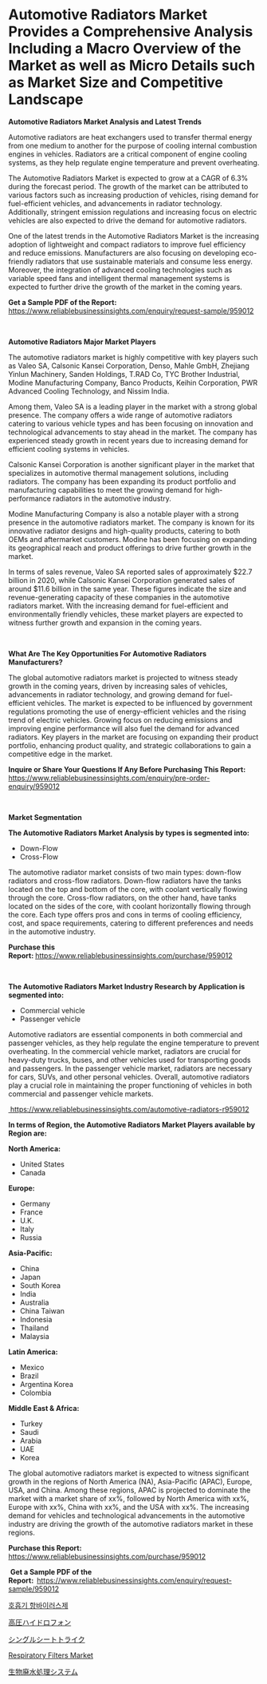 <p><h1>Automotive Radiators Market Provides a Comprehensive Analysis Including a Macro Overview of the Market as well as Micro Details such as Market Size and Competitive Landscape</h1></p><p><strong>Automotive Radiators Market Analysis and Latest Trends</strong></p>
<p><p>Automotive radiators are heat exchangers used to transfer thermal energy from one medium to another for the purpose of cooling internal combustion engines in vehicles. Radiators are a critical component of engine cooling systems, as they help regulate engine temperature and prevent overheating.</p><p>The Automotive Radiators Market is expected to grow at a CAGR of 6.3% during the forecast period. The growth of the market can be attributed to various factors such as increasing production of vehicles, rising demand for fuel-efficient vehicles, and advancements in radiator technology. Additionally, stringent emission regulations and increasing focus on electric vehicles are also expected to drive the demand for automotive radiators.</p><p>One of the latest trends in the Automotive Radiators Market is the increasing adoption of lightweight and compact radiators to improve fuel efficiency and reduce emissions. Manufacturers are also focusing on developing eco-friendly radiators that use sustainable materials and consume less energy. Moreover, the integration of advanced cooling technologies such as variable speed fans and intelligent thermal management systems is expected to further drive the growth of the market in the coming years.</p></p>
<p><strong>Get a Sample PDF of the Report:&nbsp;</strong> <a href="https://www.reliablebusinessinsights.com/enquiry/request-sample/959012">https://www.reliablebusinessinsights.com/enquiry/request-sample/959012</a></p>
<p>&nbsp;</p>
<p><strong>Automotive Radiators Major Market Players</strong></p>
<p><p>The automotive radiators market is highly competitive with key players such as Valeo SA, Calsonic Kansei Corporation, Denso, Mahle GmbH, Zhejiang Yinlun Machinery, Sanden Holdings, T.RAD Co, TYC Brother Industrial, Modine Manufacturing Company, Banco Products, Keihin Corporation, PWR Advanced Cooling Technology, and Nissim India.</p><p>Among them, Valeo SA is a leading player in the market with a strong global presence. The company offers a wide range of automotive radiators catering to various vehicle types and has been focusing on innovation and technological advancements to stay ahead in the market. The company has experienced steady growth in recent years due to increasing demand for efficient cooling systems in vehicles.</p><p>Calsonic Kansei Corporation is another significant player in the market that specializes in automotive thermal management solutions, including radiators. The company has been expanding its product portfolio and manufacturing capabilities to meet the growing demand for high-performance radiators in the automotive industry.</p><p>Modine Manufacturing Company is also a notable player with a strong presence in the automotive radiators market. The company is known for its innovative radiator designs and high-quality products, catering to both OEMs and aftermarket customers. Modine has been focusing on expanding its geographical reach and product offerings to drive further growth in the market.</p><p>In terms of sales revenue, Valeo SA reported sales of approximately $22.7 billion in 2020, while Calsonic Kansei Corporation generated sales of around $11.6 billion in the same year. These figures indicate the size and revenue-generating capacity of these companies in the automotive radiators market. With the increasing demand for fuel-efficient and environmentally friendly vehicles, these market players are expected to witness further growth and expansion in the coming years.</p></p>
<p>&nbsp;</p>
<p><strong>What Are The Key Opportunities For Automotive Radiators Manufacturers?</strong></p>
<p><p>The global automotive radiators market is projected to witness steady growth in the coming years, driven by increasing sales of vehicles, advancements in radiator technology, and growing demand for fuel-efficient vehicles. The market is expected to be influenced by government regulations promoting the use of energy-efficient vehicles and the rising trend of electric vehicles. Growing focus on reducing emissions and improving engine performance will also fuel the demand for advanced radiators. Key players in the market are focusing on expanding their product portfolio, enhancing product quality, and strategic collaborations to gain a competitive edge in the market.</p></p>
<p><strong>Inquire or Share Your Questions If Any Before Purchasing This Report:</strong> <a href="https://www.reliablebusinessinsights.com/enquiry/pre-order-enquiry/959012">https://www.reliablebusinessinsights.com/enquiry/pre-order-enquiry/959012</a></p>
<p>&nbsp;</p>
<p><strong>Market Segmentation</strong></p>
<p><strong>The Automotive Radiators Market Analysis by types is segmented into:</strong></p>
<p><ul><li>Down-Flow</li><li>Cross-Flow</li></ul></p>
<p><p>The automotive radiator market consists of two main types: down-flow radiators and cross-flow radiators. Down-flow radiators have the tanks located on the top and bottom of the core, with coolant vertically flowing through the core. Cross-flow radiators, on the other hand, have tanks located on the sides of the core, with coolant horizontally flowing through the core. Each type offers pros and cons in terms of cooling efficiency, cost, and space requirements, catering to different preferences and needs in the automotive industry.</p></p>
<p><strong>Purchase this Report:&nbsp;</strong><a href="https://www.reliablebusinessinsights.com/purchase/959012">https://www.reliablebusinessinsights.com/purchase/959012</a></p>
<p>&nbsp;</p>
<p><strong>The Automotive Radiators Market Industry Research by Application is segmented into:</strong></p>
<p><ul><li>Commercial vehicle</li><li>Passenger vehicle</li></ul></p>
<p><p>Automotive radiators are essential components in both commercial and passenger vehicles, as they help regulate the engine temperature to prevent overheating. In the commercial vehicle market, radiators are crucial for heavy-duty trucks, buses, and other vehicles used for transporting goods and passengers. In the passenger vehicle market, radiators are necessary for cars, SUVs, and other personal vehicles. Overall, automotive radiators play a crucial role in maintaining the proper functioning of vehicles in both commercial and passenger vehicle markets.</p></p>
<p><a href="https://www.reliablebusinessinsights.com/automotive-radiators-r959012">&nbsp;https://www.reliablebusinessinsights.com/automotive-radiators-r959012</a></p>
<p><strong>In terms of Region, the Automotive Radiators Market Players available by Region are:</strong></p>
<p>
    <p> <strong> North America: </strong>
        <ul>
            <li>United States</li>
            <li>Canada</li>
        </ul>
        </p> 
    <p> <strong> Europe: </strong>
        <ul>
            <li>Germany</li>
            <li>France</li>
            <li>U.K.</li>
            <li>Italy</li>
            <li>Russia</li>
        </ul>
        </p> 
    <p> <strong> Asia-Pacific: </strong>
        <ul>
            <li>China</li>
            <li>Japan</li>
            <li>South Korea</li>
            <li>India</li>
            <li>Australia</li>
            <li>China Taiwan</li>
            <li>Indonesia</li>
            <li>Thailand</li>
            <li>Malaysia</li>
        </ul>
        </p> 
    <p> <strong> Latin America: </strong>
        <ul>
            <li>Mexico</li>
            <li>Brazil</li>
            <li>Argentina Korea</li>
            <li>Colombia</li>
        </ul>
        </p> 
    <p> <strong> Middle East & Africa: </strong>
        <ul>
            <li>Turkey</li>
            <li>Saudi</li>
            <li>Arabia</li>
            <li>UAE</li>
            <li>Korea</li>
        </ul>
    </p>
    </p>
<p><p>The global automotive radiators market is expected to witness significant growth in the regions of North America (NA), Asia-Pacific (APAC), Europe, USA, and China. Among these regions, APAC is projected to dominate the market with a market share of xx%, followed by North America with xx%, Europe with xx%, China with xx%, and the USA with xx%. The increasing demand for vehicles and technological advancements in the automotive industry are driving the growth of the automotive radiators market in these regions.</p></p>
<p><strong>Purchase this Report: </strong><a href="https://www.reliablebusinessinsights.com/purchase/959012">https://www.reliablebusinessinsights.com/purchase/959012</a></p>
<p>&nbsp;<strong>Get a Sample PDF of the Report:&nbsp;&nbsp;</strong><a href="https://www.reliablebusinessinsights.com/enquiry/request-sample/959012">https://www.reliablebusinessinsights.com/enquiry/request-sample/959012</a></p>
<p><strong></strong></p>
<p><p><a href="https://medium.com/@angelitahessel2022/%ED%98%B8%ED%9D%A1%EA%B8%B0-%ED%95%AD%EB%B0%94%EC%9D%B4%EB%9F%AC%EC%8A%A4-%EC%8B%9C%EC%9E%A5-%EB%B6%84%EC%84%9D-%EA%B8%80%EB%A1%9C%EB%B2%8C-%EC%82%B0%EC%97%85-%EC%A0%84%EB%A7%9D-%EB%B0%8F-%EC%98%88%EC%B8%A1-2024%EB%85%84%EB%B6%80%ED%84%B0-2031%EB%85%84%EA%B9%8C%EC%A7%80-cbdf3fc3a4f5">호흡기 항바이러스제</a></p><p><a href="https://github.com/VellaJacobi2023/Market-Research-Report-List-1/blob/main/224253284573.md">高圧ハイドロフォン</a></p><p><a href="https://medium.com/@idellamante2023/%E3%82%B7%E3%83%B3%E3%82%B0%E3%83%AB%E3%82%B7%E3%83%BC%E3%83%88%E3%83%88%E3%83%A9%E3%82%A4%E3%82%AF%E5%B8%82%E5%A0%B4-%E7%AB%B6%E4%BA%89%E5%88%86%E6%9E%90-%E5%B8%82%E5%A0%B4%E5%8B%95%E5%90%91-2031%E5%B9%B4%E3%81%BE%E3%81%A7%E3%81%AE%E4%BA%88%E6%B8%AC-158ba09ae80a">シングルシートトライク</a></p><p><a href="https://www.linkedin.com/pulse/respiratory-filters-market-size-reveals-best-marketing-6sq0e">Respiratory Filters Market</a></p><p><a href="https://medium.com/@eugenethompson65/%E7%94%9F%E7%89%A9%E5%AD%A6%E7%9A%84%E3%81%AA%E6%8E%92%E6%B0%B4%E5%87%A6%E7%90%86%E3%82%B7%E3%82%B9%E3%83%86%E3%83%A0%E5%B8%82%E5%A0%B4-%E7%AB%B6%E4%BA%89%E5%88%86%E6%9E%90-%E5%B8%82%E5%A0%B4%E5%8B%95%E5%90%91-2031%E5%B9%B4%E3%81%BE%E3%81%A7%E3%81%AE%E4%BA%88%E6%B8%AC-405a1ac85a67">生物廃水処理システム</a></p></p>